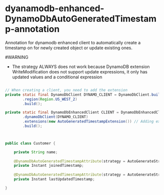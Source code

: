 # dyanamodb-enhanced-DynamoDbAutoGeneratedTimestamp-annotation
Annotation for dynamodb enhanced client to automatically create a timestamp on for newly created object or update existing ones.

#WARNING
- The strategy ALWAYS does not work because DynamoDB extension WriteModification does not support update expressions, it only has updated values and a conditional expression

```java

// When creating a client, you need to add the extension
private static final DynamoDbClient DYNAMO_CLIENT = DynamoDbClient.builder()
        .region(Region.US_WEST_2)
        .build();

private static final DynamoDbEnhancedClient CLIENT = DynamoDbEnhancedClient.builder()
        .dynamoDbClient(DYNAMO_CLIENT)
        .extensions(new AutoGeneratedTimestampExtension()) // Adding extension
        .build();



public class Customer {

    private String name;
    
    @DynamoDbAutoGeneratedTimestampAttribute(strategy = AutoGenerateStrategy.CREATE)
    private Instant joinedTimestamp;
    
    @DynamoDbAutoGeneratedTimestampAttribute(strategy = AutoGenerateStrategy.ALWAYS)
    private Instant lastUpdatedTimestamp;

}
```
